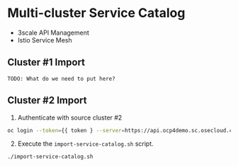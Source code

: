 # Multi-cluster Service Catalog

 - 3scale API Management
 - Istio Service Mesh

 ## Cluster #1 Import

`TODO: What do we need to put here?`

## Cluster #2 Import

1. Authenticate with source cluster #2
```bash
oc login --token={{ token } --server=https://api.ocp4demo.sc.osecloud.com:6443
```

2. Execute the `import-service-catalog.sh` script.
```bash
./import-service-catalog.sh
```
